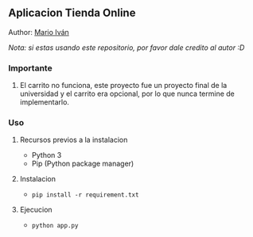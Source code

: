 ## Aplicacion Tienda Online

Author: [Mario Iván](https://github.com/SoyNavi)

*Nota: si estas usando este repositorio, por favor dale credito al autor :D*

### Importante

1. El carrito no funciona, este proyecto fue un proyecto final de la universidad 
   y el carrito era opcional, por lo que nunca termine de implementarlo.

### Uso

1. Recursos previos a la instalacion
    * Python 3
    * Pip (Python package manager)

2. Instalacion
    * `pip install -r requirement.txt`

3. Ejecucion
    * `python app.py`